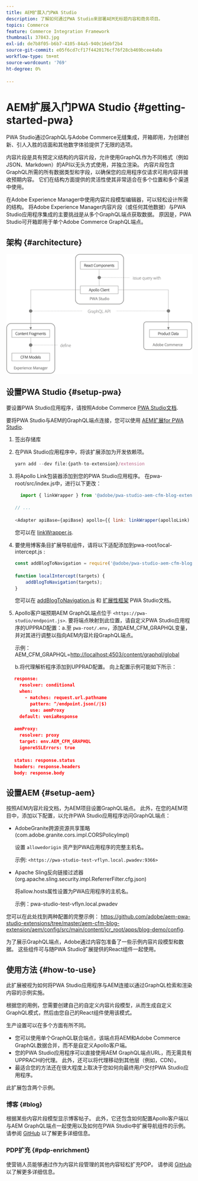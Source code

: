 ```yaml
---
title: AEM扩展入门PWA Studio
description: 了解如何通过PWA Studio来部署AEM无标题内容和商务项目。
topics: Commerce
feature: Commerce Integration Framework
thumbnail: 37843.jpg
exl-id: de7b8f05-b6b7-4105-84a5-940c16ebf2b4
source-git-commit: e05f6cd7cf17f4420176cf76f28cb469bcee4a0a
workflow-type: tm+mt
source-wordcount: '769'
ht-degree: 0%

---
```


# AEM扩展入门PWA Studio {#getting-started-pwa}

PWA Studio通过GraphQL与Adobe Commerce无缝集成，开箱即用，为创建创新、引人入胜的店面和其他数字体验提供了无限的选项。

内容片段是具有预定义结构的内容片段，允许使用GraphQL作为不同格式（例如JSON、Markdown）的API以无头方式使用，并独立渲染。 内容片段包含GraphQL所需的所有数据类型和字段，以确保您的应用程序仅请求可用内容并接收预期内容。 它们在结构方面提供的灵活性使其非常适合在多个位置和多个渠道中使用。

在Adobe Experience Manager中使用内容片段模型编辑器，可以轻松设计所需的结构。 将Adobe Experience Manager内容片段（或任何其他数据）与PWA Studio应用程序集成的主要挑战是从多个GraphQL端点获取数据。 原因是，PWA Studio可开箱即用于单个Adobe Commerce GraphQL端点。

## 架构 {#architecture}

![PWA无头架构](/help/commerce/cif/assets/pwa-studio/PWA-Studio_Architecture.png)

## 设置PWA Studio {#setup-pwa}

要设置PWA Studio应用程序，请按照Adobe Commerce [PWA Studio文档](https://developer.adobe.com/commerce/pwa-studio/tutorials/).

要将PWA Studio与AEM的GraphQL端点连接，您可以使用 [AEM扩展for PWA Studio](https://github.com/adobe/aem-pwa-studio-extensions).

1. 签出存储库

1. 在PWA Studio应用程序中，将该扩展添加为开发依赖项。

   ```javascript
   yarn add --dev file:{path-to-extension}/extension
   ```

1. 将Apollo Link包装器添加到您的PWA Studio应用程序。 在pwa-root/src/index.js中，进行以下更改：

   ```javascript
     import { linkWrapper } from '@adobe/pwa-studio-aem-cfm-blog-extension';
   
   // ...
   
   <Adapter apiBase={apiBase} apollo={{ link: linkWrapper(apolloLink) }} store={store}>
   ```

   您可以在 [linkWrapper.js](https://github.com/adobe/aem-pwa-studio-extensions/blob/master/aem-cfm-blog-extension/extension/src/linkWrapper.js).

1. 要使用博客条目扩展导航组件，请将以下适配添加到pwa-root/local-intercept.js :

   ```javascript
   const addBlogToNavigation = require('@adobe/pwa-studio-aem-cfm-blog-extension/src/addBlogToNavigation');
   
   function localIntercept(targets) {
       addBlogToNavigation(targets);
   }    
   ```

   您可以在 [addBlogToNavigation.js](https://github.com/adobe/aem-pwa-studio-extensions/blob/master/aem-cfm-blog-extension/extension/src/addBlogToNavigation.js) 和 [扩展性框架](https://developer.adobe.com/commerce/pwa-studio/guides/general-concepts/extensibility/) PWA Studio文档。

1. Apollo客户端预期AEM GraphQL端点位于 `<https://pwa-studio/endpoint.js>`. 要将端点映射到此位置，请自定义PWA Studio应用程序的UPPRAD配置：a.至 `pwa-root/.env`，添加AEM_CFM_GRAPHQL变量，并对其进行调整以指向AEM内容片段GraphQL端点。

   示例：AEM_CFM_GRAPHQL=<http://localhost:4503/content/graphql/global>

   b.将代理解析程序添加到UPPRAD配置。 向上配置示例可能如下所示：

```json
   response:
     resolver: conditional
     when:
       - matches: request.url.pathname
         pattern: ^/endpoint.json(/|$)
         use: aemProxy
     default: veniaResponse

   aemProxy:
     resolver: proxy
     target: env.AEM_CFM_GRAPHQL
     ignoreSSLErrors: true

   status: response.status
   headers: response.headers
   body: response.body
```

## 设置AEM {#setup-aem}

按照AEM内容片段文档，为AEM项目设置GraphQL端点。 此外，在您的AEM项目中，添加以下配置，以允许PWA Studio应用程序访问GraphQL端点：

* AdobeGranite跨源资源共享策略(com.adobe.granite.cors.impl.CORSPolicyImpl)

   设置 `allowedorigin` 资产到PWA应用程序的完整主机名。

   示例:  `<https://pwa-studio-test-vflyn.local.pwadev:9366>`

* Apache Sling反向链接过滤器(org.apache.sling.security.impl.ReferrerFilter.cfg.json)

   将allow.hosts属性设置为PWA应用程序的主机名。

   示例：pwa-studio-test-vflyn.local.pwadev

您可以在此处找到两种配置的完整示例： <https://github.com/adobe/aem-pwa-studio-extensions/tree/master/aem-cfm-blog-extension/aem/config/src/main/content/jcr_root/apps/blog-demo/config>.

为了展示GraphQL端点，Adobe通过内容包准备了一些示例内容片段模型和数据。 这些组件可与随PWA Studio扩展提供的React组件一起使用。

## 使用方法 {#how-to-use}

此扩展被视为如何将PWA Studio应用程序与AEM连接以通过GraphQL检索和渲染内容的示例实施。

根据您的用例，您需要创建自己的自定义内容片段模型，从而生成自定义GraphQL模式，然后由您自己的React组件使用该模式。

生产设置可以在多个方面有所不同。

* 您可以使用单个GraphQL联合端点，该端点将AEM和Adobe Commerce GraphQL数据合并，而不是自定义Apollo客户端。
* 您的PWA Studio应用程序可以直接使用AEM GraphQL端点URL，而无需具有UPPRACH的代理。 此外，还可以将代理移动到其他层（例如，CDN）。
* 最适合您的方法还在很大程度上取决于您如何向最终用户交付PWA Studio应用程序。

此扩展包含两个示例。

### 博客 {#blog}

根据某些内容片段模型显示博客帖子。 此外，它还包含如何配置Apollo客户端以与AEM GraphQL端点一起使用以及如何在PWA Studio中扩展导航组件的示例。 请参阅 [GitHub](https://github.com/adobe/aem-pwa-studio-extensions/tree/master/aem-cfm-blog-extension) 以了解更多详细信息。

### PDP扩充 {#pdp-enrichment}

使营销人员能够通过作为内容片段管理的其他内容轻松扩充PDP。 请参阅 [GitHub](https://github.com/adobe/aem-pwa-studio-extensions/tree/master/aem-cif-product-page-extension) 以了解更多详细信息。
